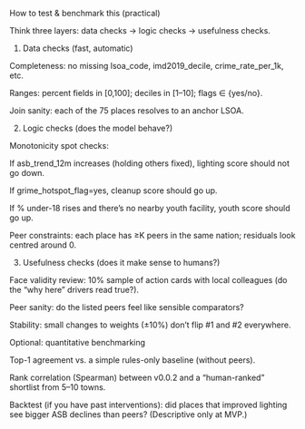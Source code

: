 How to test & benchmark this (practical)

Think three layers: data checks → logic checks → usefulness checks.

1) Data checks (fast, automatic)

Completeness: no missing lsoa_code, imd2019_decile, crime_rate_per_1k, etc.

Ranges: percent fields in [0,100]; deciles in [1–10]; flags ∈ {yes/no}.

Join sanity: each of the 75 places resolves to an anchor LSOA.

2) Logic checks (does the model behave?)

Monotonicity spot checks:

If asb_trend_12m increases (holding others fixed), lighting score should not go down.

If grime_hotspot_flag=yes, cleanup score should go up.

If % under-18 rises and there’s no nearby youth facility, youth score should go up.

Peer constraints: each place has ≥K peers in the same nation; residuals look centred around 0.

3) Usefulness checks (does it make sense to humans?)

Face validity review: 10% sample of action cards with local colleagues (do the “why here” drivers read true?).

Peer sanity: do the listed peers feel like sensible comparators?

Stability: small changes to weights (±10%) don’t flip #1 and #2 everywhere.

Optional: quantitative benchmarking

Top-1 agreement vs. a simple rules-only baseline (without peers).

Rank correlation (Spearman) between v0.0.2 and a “human-ranked” shortlist from 5–10 towns.

Backtest (if you have past interventions): did places that improved lighting see bigger ASB declines than peers? (Descriptive only at MVP.)